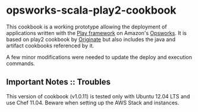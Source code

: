 opsworks-scala-play2-cookbook
=============================

This cookbook is a working prototype allowing the deployment of applications written with the [Play framework](http://www.playframework.com/) on Amazon's [Opsworks](http://aws.amazon.com/opsworks/).
It is based on play2 cookbook by [Originate](https://github.com/Originate/cookbooks/tree/master/play2) but also includes the java and artifact cookbooks referenced by it.

A few minor modifications were needed to update the deploy and execution commands. 


Important Notes :: Troubles
----------------------------
This version of cookbook (v1.0.11) is tested only with Ubuntu 12.04 LTS and use Chef 11.04. Beware when setting up the AWS Stack and instances.
